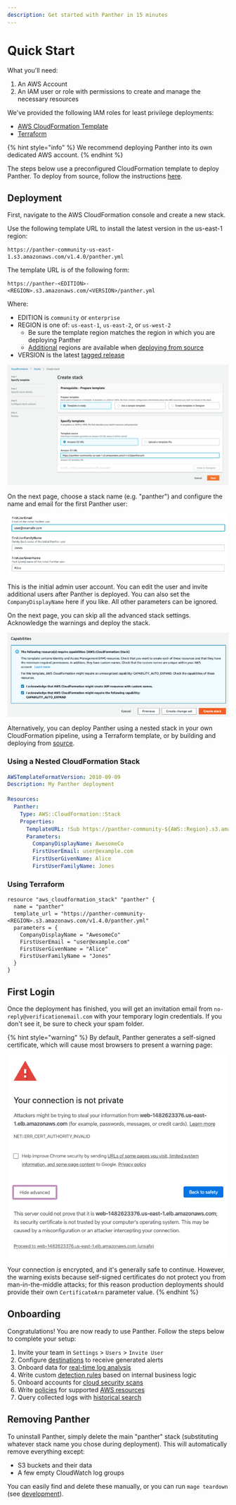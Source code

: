 ```yaml
---
description: Get started with Panther in 15 minutes
---
```


# Quick Start

What you'll need:

1. An AWS Account
2. An IAM user or role with permissions to create and manage the necessary resources

We've provided the following IAM roles for least privilege deployments:

- [AWS CloudFormation Template](https://panther-public-cloudformation-templates.s3-us-west-2.amazonaws.com/panther-deployment-role/latest/template.yml)
- [Terraform](https://github.com/panther-labs/panther/tree/master/deployments/auxiliary/terraform/panther-deployment-role.tf)

{% hint style="info" %}
We recommend deploying Panther into its own dedicated AWS account.
{% endhint %}

The steps below use a preconfigured CloudFormation template to deploy Panther. To deploy from source, follow the instructions [here](development.md#deploying).

## Deployment

First, navigate to the AWS CloudFormation console and create a new stack.

Use the following template URL to install the latest version in the us-east-1 region:

```
https://panther-community-us-east-1.s3.amazonaws.com/v1.4.0/panther.yml
```

The template URL is of the following form:

```
https://panther-<EDITION>-<REGION>.s3.amazonaws.com/<VERSION>/panther.yml
```

Where:

* EDITION is `community` or `enterprise`
* REGION is one of: `us-east-1`, `us-east-2`, or `us-west-2`
    * Be sure the template region matches the region in which you are deploying Panther
    * [Additional](development.md#supported-regions) regions are available when [deploying from source](development.md#deploying)
* VERSION is the latest [tagged release](https://github.com/panther-labs/panther/releases)

![CloudFormation Template URL](.gitbook/assets/cfn-deploy-1.png)

On the next page, choose a stack name (e.g. "panther") and configure the name and email for the first Panther user:

![CloudFormation Parameters](.gitbook/assets/cfn-deploy-2.png)

This is the initial admin user account. You can edit the user and invite additional users after Panther is deployed. You can also set the `CompanyDisplayName` here if you like. All other parameters can be ignored.

On the next page, you can skip all the advanced stack settings. Acknowledge the warnings and deploy the stack.

![CloudFormation Finish](.gitbook/assets/cfn-deploy-3.png)

Alternatively, you can deploy Panther using a nested stack in your own CloudFormation pipeline, using a Terraform template, or by building and deploying from [source](development.md#deploying).

### Using a Nested CloudFormation Stack

```yaml
AWSTemplateFormatVersion: 2010-09-09
Description: My Panther deployment

Resources:
  Panther:
    Type: AWS::CloudFormation::Stack
    Properties:
      TemplateURL: !Sub https://panther-community-${AWS::Region}.s3.amazonaws.com/v1.4.0/panther.yml
      Parameters:
        CompanyDisplayName: AwesomeCo
        FirstUserEmail: user@example.com
        FirstUserGivenName: Alice
        FirstUserFamilyName: Jones
```

### Using Terraform

```hcl
resource "aws_cloudformation_stack" "panther" {
  name = "panther"
  template_url = "https://panther-community-<REGION>.s3.amazonaws.com/v1.4.0/panther.yml"
  parameters = {
    CompanyDisplayName = "AwesomeCo"
    FirstUserEmail = "user@example.com"
    FirstUserGivenName = "Alice"
    FirstUserFamilyName = "Jones"
  }
}
```

## First Login

Once the deployment has finished, you will get an invitation email from `no-reply@verificationemail.com` with your temporary login credentials. If you don't see it, be sure to check your spam folder.

{% hint style="warning" %}
By default, Panther generates a self-signed certificate, which will cause most browsers to present a warning page:

![Self-Signed Certificate Warning](.gitbook/assets/self-signed-cert-warning.png)

Your connection _is_ encrypted, and it's generally safe to continue. However, the warning exists because self-signed certificates do not protect you from man-in-the-middle attacks; for this reason production deployments should provide their own `CertificateArn` parameter value.
{% endhint %}

## Onboarding

Congratulations! You are now ready to use Panther. Follow the steps below to complete your setup:

1. Invite your team in `Settings` > `Users` > `Invite User`
1. Configure [destinations](destinations) to receive generated alerts
2. Onboard data for [real-time log analysis](log-analysis/log-processing/)
3. Write custom [detection rules](log-analysis/rules/) based on internal business logic
4. Onboard accounts for [cloud security scans](policies/scanning/)
5. Write [policies](policies/cloud-security-overview.md) for supported [AWS resources](policies/resources/)
6. Query collected logs with [historical search](enterprise/data-analytics/README.md)

## Removing Panther
To uninstall Panther, simply delete the main "panther" stack (substituting whatever stack name you chose during deployment).
This will automatically remove everything except:

* S3 buckets and their data
* A few empty CloudWatch log groups

You can easily find and delete these manually, or you can run `mage teardown` (see [development](development.md#teardown)).
